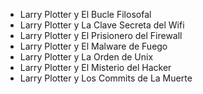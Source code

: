 * Larry Plotter y El Bucle Filosofal
* Larry Plotter y La Clave Secreta del Wifi 
* Larry Plotter y El Prisionero del Firewall
* Larry Plotter y El Malware de Fuego
* Larry Plotter y La Orden de Unix
* Larry Plotter y El Misterio del Hacker
* Larry Plotter y Los Commits de La Muerte
